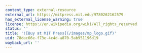 ```yaml
---
content_type: external-resource
external_url: https://mitpress.mit.edu/9780262162579
has_external_license_warning: true
license: https://en.wikipedia.org/wiki/All_rights_reserved
status: ''
title: '![Buy at MIT Press](/images/mp_logo.gif)'
uid: 78dac66e-f73e-4c4d-a870-5ab951196d19
wayback_url: ''
---
```

